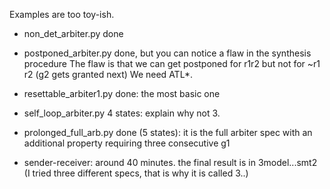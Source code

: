 Examples are too toy-ish.

- non_det_arbiter.py
  done

- postponed_arbiter.py
  done, but you can notice a flaw in the synthesis procedure
  The flaw is that we can get postponed for r1r2
  but not for ~r1 r2 (g2 gets granted next)
  We need ATL*.

- resettable_arbiter1.py
  done: the most basic one

- self_loop_arbiter.py
  4 states: explain why not 3.

- prolonged_full_arb.py
  done (5 states):
  it is the full arbiter spec with an additional property
  requiring three consecutive g1

- sender-receiver:
  around 40 minutes.
  the final result is in 3model...smt2
  (I tried three different specs, that is why it is called 3..)
